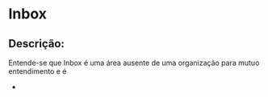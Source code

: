 # Inbox
## Descrição:
Entende-se que Inbox é uma área ausente de uma organização para mutuo entendimento e é 

- 
